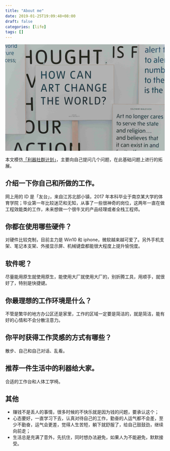 ```yaml
---
title: "About me"
date: 2019-01-25T19:09:48+08:00
draft: false
categories: [life]
tags: []
---
```


![about](/images/about_me.jpg)

本文模仿[「利器社群计划」](https://mp.weixin.qq.com/s?__biz=MzA3NTgzNzU2NQ==&mid=400594784&idx=1&sn=a88b34faa7522206957d448d40ea0b31&scene=21#wechat_redirect)，主要向自己提问几个问题，在此基础问题上进行的拓展。
<!--more-->

## 介绍一下你自己和所做的工作。

网上用的 ID 是「友台」，来自江苏北部小镇，2017 年本科毕业于南京某大学的体育学院；毕业第一年比较迷茫和无知，从事了一些很神奇的岗位，这两年一直在做工程效能类的工作，未来想做一个很牛叉的产品经理或者全栈工程师。

## 你都在使用哪些硬件？

对硬件比较克制，目前主力是 Win10 和 iphone，微软越来越可爱了。另外手机支架、笔记本支架、外接显示屏、机械键盘都能很大程度上提升愉悦度。

## 软件呢？

尽量能用原生就使用原生，能使用大厂就使用大厂的，别折腾工具，用顺手，就很好了，特别是快捷键。

## 你最理想的工作环境是什么？

不管是繁华的地方办公区还是家里，工作的区域一定要是简洁的，就是简洁，能有好的心情和不会分散注意力。

## 你平时获得工作灵感的方式有哪些？

散步、自己和自己对话、乱看。

## 推荐一件生活中的利器给大家。

合适的工作台和人体工学椅。

## 其他
- 赚钱不是丢人的事情，很多时候的不快乐就是因为钱的问题，要承认这个；
- 心态要好，一直学习下去，认真对待自己的工作，勤奋的人运气都不会差，至少不勤奋，运气会更差，觉得人生苦短，躺下就舒服了，给自己鼓鼓劲，继续向前走；
- 生活总是充满了意外，先抗住，同时想办法避免，如果人为不能避免，默默接受。
